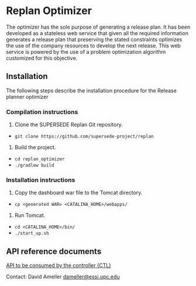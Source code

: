 # Replan Optimizer

The optimizer has the sole purpose of generating a release plan. It has been developed as a stateless web service that given all the required information generates a release plan that preserving the stated constraints optimizes the use of the company resources to develop the next release. This web service is powered by the use of a problem optimization algorithm customized for this objective.

## Installation
The following steps describe the installation procedure for the Release planner optimizer

### Compilation instructions

1. Clone the SUPERSEDE Replan Git repository.
 * `git clone https://github.com/supersede-project/replan`
1. Build the project.
 * `cd replan_optimizer`
 * `./gradlew build`

### Installation instructions
1. Copy the dashboard war file to the Tomcat directory.
 * `cp <generated WAR> <CATALINA_HOME>/webapps/`
1. Run Tomcat. 
 * `cd <CATALINA_HOME>/bin/`
 * `./start_up.sh`

## API reference documents

[API to be consumed by the controller (CTL)](https://supersede-project.github.io/replan/replan_optimizer/API-CTL.html)

Contact: David Ameller <dameller@essi.upc.edu>

